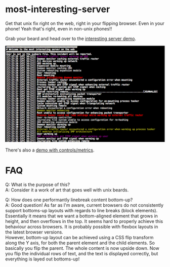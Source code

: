 most-interesting-server
=======================

Get that unix fix right on the web, right in your flipping browser. Even in your phone! Yeah that's right, even in non-unix phones!!

Grab your beard and head over to the [interesting server demo](http://magwo.github.io/most-interesting-server/index.html).


![Screenshot of most interesting server on the web](/screenshot.png "Screenshot")

There's also a [demo with controls/metrics](http://magwo.github.io/most-interesting-server/index.html?controls).


FAQ
=====================

Q: What is the purpose of this?  
A: Consider it a work of art that goes well with unix beards.

Q: How does one performantly linebreak content bottom-up?  
A: Good question! As far as I'm aware, current browsers do not consistently support bottoms-up layouts with regards to line breaks (block elements). Essentially it means that we want a bottom-aligned element that grows in height, and then overflows in the top. It seems hard to properly achieve this behaviour across browsers.
It is probably possible with flexbox layouts in the latest browser versions.  
However, bottom-up layout can be achieved using a CSS flip transform along the Y axis, for both the parent element and the child elements.
So basically you flip the parent. The whole content is now upside down. Now you flip the individual rows of text, and the text is displayed correctly, but everything is layed out bottoms-up!
